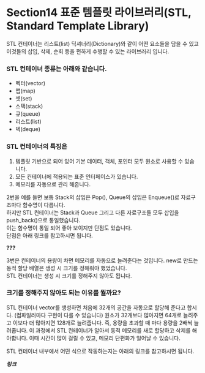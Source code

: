 # Section14 표준 템플릿 라이브러리(STL, Standard Template Library)

STL 컨테이너는 리스트(list) 딕셔너리(Dictionary)와 같이 어떤 요소들을 담을 수 있고   
이것들의 삽입, 삭제, 순회 등을 편하게 수행할 수 있는 라이브러리 입니다.

### STL 컨테이너 종류는 아래와 같습니다. 
* 벡터(vector)
* 맵(map)
* 셋(set)
* 스택(stack)
* 큐(queue)
* 리스트(list)
* 덱(deque)   

### STL 컨테이너의 특징은
1. 템플릿 기반으로 되어 있어 기본 데이터, 객체, 포인터 모두 원소로 사용할 수 있습니다.
2. 모든 컨테이너에 적용되는 표준 인터페이스가 있습니다.
3. 메모리를 자동으로 관리 해줍니다.
   
2번을 예를 들면 보통 Stack의 삽입은 Pop(), Queue의 삽입은 Enqueue()로 자료구조마다 함수명이 다릅니다.   
하지만 STL 컨테이너는 Stack과 Queue 그리고 다른 자료구조들 모두 삽입을 push_back()으로 통일했습니다.   
이는 함수명이 통일 되어 좋아 보이지만 단점도 있습니다.   
단점은 아래 링크를 참고하시면 됩니다.   

**???**   

3번은 컨테이너의 용량이 차면 메모리를 자동으로 늘려준다는 것입니다.
new로 만드는 동적 할당 배열은 생성 시 크기를 정해줘야 했었습니다.   
STL 컨테이너는 생성 시 크기를 정해주지 않아도 됩니다. 
### 크기를 정해주지 않아도 되는 이유를 뭘까요?

STL 컨테이너 vector를 생성하면 처음에 32개의 공간을 자동으로 할당해 준다고 합시다.
(컴파일러마다 구현이 다를 수 있습니다)
원소가 32개보다 많아지면 64개로 늘려주고 이보다 더 많아지면 128개로 늘려줍니다.
즉, 용량을 초과할 때 마다 용량을 2배씩 늘려줍니다.
이 과정에서 STL 컨테이너가 알아서 동적 메모리를 새로 할당하고 삭제를 해야합니다.
이때 시간이 많이 걸릴 수 있고, 메모리 단편화가 일어날 수 있습니다.   

STL 컨테이너 내부에서 어떤 식으로 작동하는지는 아래의 링크를 참고하시면 됩니다.   

***링크***
